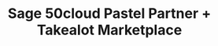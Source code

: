 ---
title: "Sage 50cloud Pastel Partner + Takealot Marketplace"
seoTitle: "Sage 50cloud Pastel Partner Takealot Integration"
seoDescription: "Integrate Sage 50cloud Pastel Partner and Takealot, and you'll be able to streamline your workflow, simplify the ordering process and save time - and money. Find out more about how a Sage 50cloud Pastel Partner Takealot Integration can help your business."
lead: "Let Stock2Shop send product inventory updates from Sage 50cloud Pastel Partner to the Takealot Marketplace. And if you are doing exclusively lead time orders, you can automate the raising of Takealot orders directly into your accounting software. Here’s how we can help you streamline your workflow."
type: "source-marketplace"
source: "sage-50cloud-pastel-partner"
marketplace: "takealot"
image: "/images/sap-shopify.png"
imageAlt: takealot logo
tags: []
aliases:
    - /integrations/takealot-marketplace-sage-pastel-partner-integration/
---